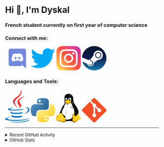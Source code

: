 # Hi 👋, I'm Dyskal

### French student currently on first year of computer science

### Connect with me:

![Discord](./images/discord.svg "Dyskal#9636")
[![Twitter](./images/twitter.svg "@dyskal")](https://twitter.com/dyskal)
[![Instagram](./images/insta.svg "@dyskal")](https://instagram.com/dyskal)
[![Steam](./images/steam.svg "dyskal")](https://steamcommunity.com/id/dyskal/)

### Languages and Tools:

[![Java](./images/java.svg)](https://www.oracle.com/java/)
[![Python](./images/python.svg)](https://www.python.org/)
![Linux](./images/linux.svg)
[![Git](./images/git.svg)](https://git-scm.com/)

---

<details>
<summary>Recent GitHub Activity</summary>

<!--START_SECTION:activity-->


1. 🎉 Merged PR [#40](https://github.com/Dyskal/TwitchPlayerOpener/pull/40) in [Dyskal/TwitchPlayerOpener](https://github.com/Dyskal/TwitchPlayerOpener)
2. 🎉 Merged PR [#31](https://github.com/Dyskal/DiscordRP/pull/31) in [Dyskal/DiscordRP](https://github.com/Dyskal/DiscordRP)
3. 🎉 Merged PR [#39](https://github.com/Dyskal/TwitchPlayerOpener/pull/39) in [Dyskal/TwitchPlayerOpener](https://github.com/Dyskal/TwitchPlayerOpener)
4. 🎉 Merged PR [#38](https://github.com/Dyskal/TwitchPlayerOpener/pull/38) in [Dyskal/TwitchPlayerOpener](https://github.com/Dyskal/TwitchPlayerOpener)
5. 🎉 Merged PR [#37](https://github.com/Dyskal/TwitchPlayerOpener/pull/37) in [Dyskal/TwitchPlayerOpener](https://github.com/Dyskal/TwitchPlayerOpener)
5. 🎉 Merged PR [#16](https://github.com/Dyskal/DiscordRP/pull/16) in [Dyskal/DiscordRP](https://github.com/Dyskal/DiscordRP)
6. 🎉 Merged PR [#17](https://github.com/Dyskal/TwitchPlayerOpener/pull/17) in [Dyskal/TwitchPlayerOpener](https://github.com/Dyskal/TwitchPlayerOpener)

<!--END_SECTION:activity-->

</details>

<details>
<summary>GitHub Stats</summary>

![GitHub Stats](https://github-readme-stats.vercel.app/api/top-langs?username=dyskal&show_icons=true&locale=en&layout=compact&card_width=445&langs_count=10&hide_borders=true)
![GitHub Stats](https://github-readme-stats.vercel.app/api?username=dyskal&show_icons=true&locale=en&include_all_commits=true&hide_borders=true)
</details>

